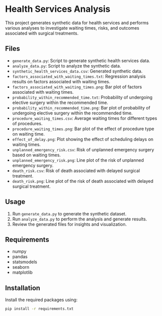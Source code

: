 # Health Services Analysis

This project generates synthetic data for health services and performs various analyses to investigate waiting times, risks, and outcomes associated with surgical treatments.

## Files

- `generate_data.py`: Script to generate synthetic health services data.
- `analyze_data.py`: Script to analyze the synthetic data.
- `synthetic_health_services_data.csv`: Generated synthetic data.
- `factors_associated_with_waiting_times.txt`: Regression analysis results on factors associated with waiting times.
- `factors_associated_with_waiting_times.png`: Bar plot of factors associated with waiting times.
- `probability_within_recommended_time.txt`: Probability of undergoing elective surgery within the recommended time.
- `probability_within_recommended_time.png`: Bar plot of probability of undergoing elective surgery within the recommended time.
- `procedure_waiting_times.csv`: Average waiting times for different types of procedures.
- `procedure_waiting_times.png`: Bar plot of the effect of procedure type on waiting time.
- `effect_of_delay.png`: Plot showing the effect of scheduling delays on waiting times.
- `unplanned_emergency_risk.csv`: Risk of unplanned emergency surgery based on waiting times.
- `unplanned_emergency_risk.png`: Line plot of the risk of unplanned emergency surgery.
- `death_risk.csv`: Risk of death associated with delayed surgical treatment.
- `death_risk.png`: Line plot of the risk of death associated with delayed surgical treatment.

## Usage

1. Run `generate_data.py` to generate the synthetic dataset.
2. Run `analyze_data.py` to perform the analysis and generate results.
3. Review the generated files for insights and visualization.

## Requirements

- numpy
- pandas
- statsmodels
- seaborn
- matplotlib

## Installation

Install the required packages using:

```bash
pip install -r requirements.txt
